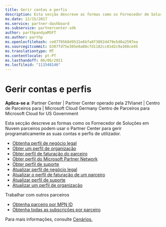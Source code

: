 ```yaml
---
title: Gerir contas e perfis
description: Esta secção descreve as formas como os Fornecedor de Soluções em Nuvem parceiros podem usar o Centro de Parceiros para gerir programaticamente as suas contas e perfis de utilizador.
ms.date: 12/15/2017
ms.service: partner-dashboard
ms.subservice: partnercenter-sdk
author: parthpandyaMSFT
ms.author: parthp
ms.openlocfilehash: ce0770568d9532e6bfa8f3092d479e5d0a2597ea
ms.sourcegitcommit: b307fd75e305e0a88cfd1182cc01d2c9a108ce45
ms.translationtype: MT
ms.contentlocale: pt-PT
ms.lasthandoff: 06/06/2021
ms.locfileid: "111548146"
---
```

# <a name="manage-accounts-and-profiles"></a>Gerir contas e perfis

**Aplica-se a**: Partner Center | Partner Center operado pela 21Vianet | Centro de Parceiros para | Microsoft Cloud Germany Centro de Parceiros para Microsoft Cloud for US Government

Esta secção descreve as formas como os Fornecedor de Soluções em Nuvem parceiros podem usar o Partner Center para gerir programaticamente as suas contas e perfis de utilizador.

- [Obtenha perfil de negócio legal](get-legal-business-profile.md)
- [Obter um perfil de organização](get-an-organization-profile.md)
- [Obter perfil de faturação do parceiro](get-partner-billing-profile.md)
- [Obter perfil do Microsoft Partner Network](get-partner-network-profile.md)
- [Obter perfil de suporte](get-support-profile.md)
- [Atualizar perfil de negócio legal](update-legal-business-profile.md)
- [Atualizar o perfil de faturação de um parceiro](update-partner-billing-profile.md)
- [Atualizar perfil de suporte](update-support-profile.md)
- [Atualizar um perfil de organização](update-an-organization-profile.md)

Trabalhar com outros parceiros

- [Obtenha parceiro por MPN ID](get-partner-by-mpn-id.md)
- [Obtenha todas as subscrições por parceiro](get-all-subscriptions-by-partner.md)

Para mais informações, consulte [Cenários.](scenarios.md)